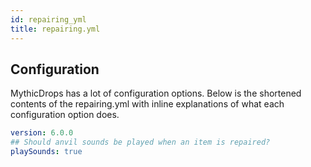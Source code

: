 ```yaml
---
id: repairing_yml
title: repairing.yml
---
```


## Configuration

MythicDrops has a lot of configuration options. Below is the shortened contents of the
repairing.yml with inline explanations of what each configuration option does.

```yaml
version: 6.0.0
## Should anvil sounds be played when an item is repaired?
playSounds: true
```

